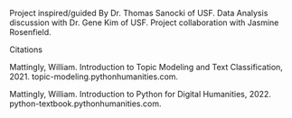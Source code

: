 Project inspired/guided By Dr. Thomas Sanocki of USF.
Data Analysis discussion with Dr. Gene Kim of USF.
Project collaboration with Jasmine Rosenfield.


Citations

Mattingly, William. Introduction to Topic Modeling and Text Classification, 2021. topic-modeling.pythonhumanities.com.

Mattingly, William. Introduction to Python for Digital Humanities, 2022. python-textbook.pythonhumanities.com.
